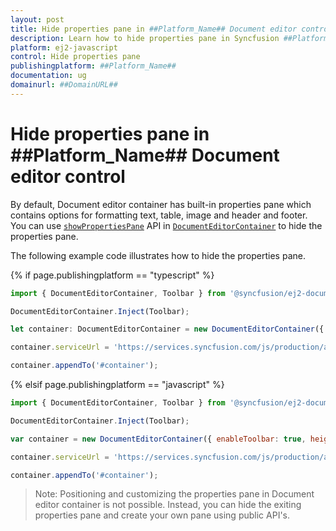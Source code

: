 ```yaml
---
layout: post
title: Hide properties pane in ##Platform_Name## Document editor control | Syncfusion
description: Learn how to hide properties pane in Syncfusion ##Platform_Name## Document editor control of Syncfusion Essential JS 2 and more.
platform: ej2-javascript
control: Hide properties pane 
publishingplatform: ##Platform_Name##
documentation: ug
domainurl: ##DomainURL##
---
```


# Hide properties pane in ##Platform_Name## Document editor control

By default, Document editor container has built-in properties pane which contains options for formatting text, table, image and header and footer. You can use [`showPropertiesPane`](../../api/document-editor-container/documentEditorContainerModel/#showpropertiespane) API in [`DocumentEditorContainer`](../../api/document-editor-container/documentEditorContainerModel/) to hide the properties pane.

The following example code illustrates how to hide the properties pane.

{% if page.publishingplatform == "typescript" %}

```ts
import { DocumentEditorContainer, Toolbar } from '@syncfusion/ej2-documenteditor';

DocumentEditorContainer.Inject(Toolbar);

let container: DocumentEditorContainer = new DocumentEditorContainer({ enableToolbar: true, height: '590px', showPropertiesPane:false });

container.serviceUrl = 'https://services.syncfusion.com/js/production/api/documenteditor/';

container.appendTo('#container');
```

{% elsif page.publishingplatform == "javascript" %}

```js
import { DocumentEditorContainer, Toolbar } from '@syncfusion/ej2-documenteditor';

DocumentEditorContainer.Inject(Toolbar);

var container = new DocumentEditorContainer({ enableToolbar: true, height: '590px', showPropertiesPane:false });

container.serviceUrl = 'https://services.syncfusion.com/js/production/api/documenteditor/';

container.appendTo('#container');
```

>Note: Positioning and customizing the properties pane in Document editor container is not possible. Instead, you can hide the exiting properties pane and create your own pane using public API's.
